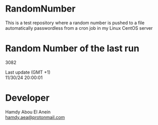 # RandomNumber    
This is a test repository where a random number is pushed to a file automatically passwordless from a cron job in my Linux CentOS server    
# Random Number of the last run   
3082
      
Last update (GMT +1)    
11/30/24 20:00:01
# Developer    
Hamdy Abou El Anein   
hamdy.aea@protonmail.com
